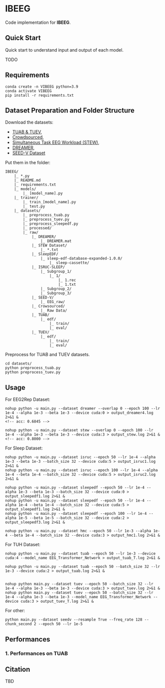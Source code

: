 # IBEEG

Code implementation for **IBEEG**.


<!-- ## Abstract

TODO -->


## Quick Start

Quick start to understand input and output of each model.

TODO



## Requirements

```
conda create -n VIBEEG python=3.9
conda activate VIBEEG
pip install -r requirements.txt
```

## Dataset Preparation and Folder Structure

Download the datasets:
- [TUAB & TUEV](https://isip.piconepress.com/projects/nedc/html/tuh_eeg/), 
- [Crowdsourced](https://osf.io/9bvgh/), 
- [Simultaneous Task EEG Workload (STEW)](https://ieee-dataport.org/open-access/stew-simultaneous-task-eeg-workload-dataset), 
- [DREAMER](https://zenodo.org/records/546113), 
- [SEED-V Dataset](https://bcmi.sjtu.edu.cn/home/seed/seed-v.html) 

Put them in the folder:
```
IBEEG/
    |_ *.py
    |_ README.md
    |_ requirements.txt
    |_ models/
        |_ [model_name].py
    |_ trainer/
        |_ train_[model_name].py
        |_ test.py
    |_ datasets/
        |_ preprocess_tuab.py
        |_ preprocess_tuev.py
        |_ preprocess_sleepedf.py
        |_ processed/
        |_ raw/
            |_ DREAMER/
                |_ DREAMER.mat
            |_ STEW Dataset/
                |_ *.txt
            |_ SleepEDF/
                |_ sleep-edf-database-expanded-1.0.0/
                    |_ sleep-cassette/
            |_ ISRUC-SLEEP/
                |_ Subgroup_1/
                    |_ 1/
                        |_ 1.rec
                        |_ 1.txt
                |_ Subgroup_2/
                |_ Subgroup_3/
            |_ SEED-V/
                |_ EEG_raw/
            |_ Crowsourced/
                |_ Raw Data/
            |_ TUAB/
                |_ edf/
                    |_ train/
                    |_ eval/
            |_ TUEV/
                |_ edf/
                    |_ train/
                    |_ eval/
```

Preprocess for TUAB and TUEV datasets.
```
cd datasets/
python preprocess_tuab.py
python preprocess_tuev.py
```

## Usage

For EEG2Rep Dataset:
```
nohup python -u main.py --dataset dreamer --overlap 0 --epoch 100 --lr 1e-4 --alpha 1e-3 --beta 1e-3 --device cuda:0 > output_dreamer4.log 2>&1 &
<!-- acc: 0.6845 -->

nohup python -u main.py --dataset stew --overlap 0 --epoch 100 --lr 1e-4 --alpha 1e-3 --beta 1e-3 --device cuda:3 > output_stew.log 2>&1 &
<!-- acc: 0.8000 -->
```

For Sleep Dataset:
```
nohup python -u main.py --dataset isruc --epoch 50 --lr 1e-4 --alpha 1e-3 --beta 1e-3 --batch_size 32 --device cuda:5 > output_isruc1.log 2>&1 &
nohup python -u main.py --dataset isruc --epoch 100 --lr 1e-4 --alpha 1e-4 --beta 1e-4 --batch_size 32 --device cuda:5 > output_isruc2.log 2>&1 &

nohup python -u main.py --dataset sleepedf --epoch 50 --lr 1e-4 --alpha 1e-3 --beta 1e-3 --batch_size 32 --device cuda:0 > output_sleepedf1.log 2>&1 &
nohup python -u main.py --dataset sleepedf --epoch 50 --lr 1e-4 --alpha 1e-4 --beta 1e-4 --batch_size 32 --device cuda:5 > output_sleepedf1.log 2>&1 &
nohup python -u main.py --dataset sleepedf --epoch 100 --lr 1e-4 --alpha 1e-5 --beta 1e-5 --batch_size 32 --device cuda:2 > output_sleepedf3.log 2>&1 &

nohup python -u main.py --dataset hmc --epoch 50 --lr 1e-3 --alpha 1e-4 --beta 1e-4 --batch_size 32 --device cuda:3 > output_hmc1.log 2>&1 &
```



For TUH Dataset:
```
nohup python -u main.py --dataset tuab --epoch 50 --lr 1e-3 --device cuda:4 --model_name EEG_Transformer_Network > output_tuab_T.log 2>&1 &

nohup python -u main.py --dataset tuab --epoch 50 --batch_size 32 --lr 1e-3 --device cuda:2 > output_tuab.log 2>&1 &


nohup python main.py --dataset tuev --epoch 50 --batch_size 32 --lr 1e-4 --alpha 1e-3 --beta 1e-3 --device cuda:3 > output_tuev.log 2>&1 &
nohup python main.py --dataset tuev --epoch 50 --batch_size 32 --lr 1e-4 --alpha 1e-3 --beta 1e-3 --model_name EEG_Transformer_Network --device cuda:3 > output_tuev_T.log 2>&1 &
```




For other:
```
python main.py --dataset seedv --resample True --freq_rate 128 --chunk_second 2 --epoch 50 --lr 1e-5
```

## Performances

### 1. Performances on TUAB



## Citation

TBD